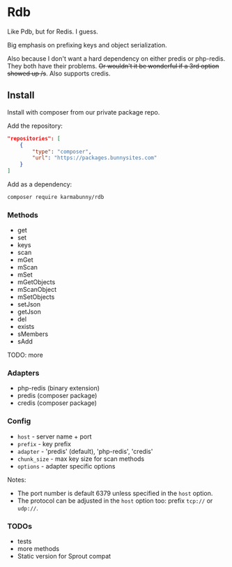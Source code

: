 
# Rdb

Like Pdb, but for Redis. I guess.

Big emphasis on prefixing keys and object serialization.

Also because I don't want a hard dependency on either predis or php-redis. They both have their problems. ~~Or wouldn't it be wonderful if a 3rd option showed up /s~~. Also supports credis.


## Install

Install with composer from our private package repo.

Add the repository:

```json
"repositories": [
    {
        "type": "composer",
        "url": "https://packages.bunnysites.com"
    }
]
```

Add as a dependency:

```sh
composer require karmabunny/rdb
```


### Methods

- get
- set
- keys
- scan
- mGet
- mScan
- mSet
- mGetObjects
- mScanObject
- mSetObjects
- setJson
- getJson
- del
- exists
- sMembers
- sAdd

TODO: more


### Adapters

- php-redis (binary extension)
- predis (composer package)
- credis (composer package)


### Config

- `host` - server name + port
- `prefix` - key prefix
- `adapter` - 'predis' (default), 'php-redis', 'credis'
- `chunk_size` - max key size for scan methods
- `options` - adapter specific options

Notes:

- The port number is default 6379 unless specified in the `host` option.
- The protocol can be adjusted in the `host` option too: prefix `tcp://` or `udp://`.


### TODOs

- tests
- more methods
- Static version for Sprout compat
